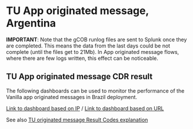 # TU App originated message, Argentina

**IMPORTANT**: Note that the gCOB runlog files are sent to Splunk once they are completed. This means the data from the last days could be not complete (until the files get to 21Mb). In App originated message flows, where there are few logs written, this effect can be noticeable.

## TU App originated message CDR result

The following dashboards can be used to monitor the performance of the Vanilla app originated messages in Brazil deployment.

[Link to dashboard based on IP]() / [Link to dashboard based on URL](https://mia-splunk.tefcomms.com)

See also [TU originated message Result Codes explanation](images/App_Orig_Vanilla_message_resultCodes_explanation.md)


